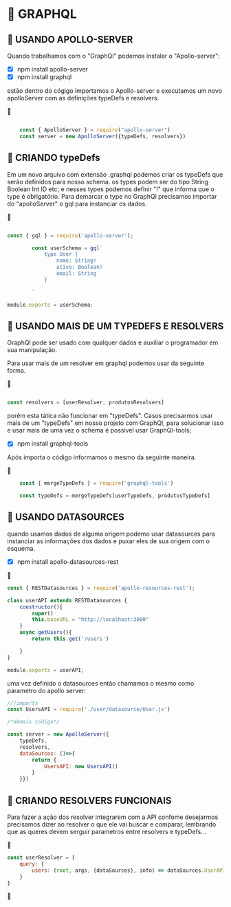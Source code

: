 # :cherry_blossom: GRAPHQL

## :cherry_blossom: USANDO APOLLO-SERVER

Quando trabalhamos com o "GraphQl" podemos instalar o "Apollo-server": 

- [x] npm install apollo-server
- [x] npm install graphql

estão dentro do cógigo importamos o Apollo-server e executamos um novo apolloServer com as definições typeDefs e resolvers.

:speech_balloon:

```javascript

    const { ApolloServer } = require("apollo-server") 
    const server = new ApolloServer({typeDefs, resolvers})

```

## :cherry_blossom: CRIANDO typeDefs

Em um novo arquivo com extensão .graphql podemos criar os typeDefs que serão definidos para nosso schema.
os types podem ser do tipo String Boolean Int ID etc; e nesses types podemos definir "!" que informa que o type é obrigatório. 
Para demarcar o type no GraphQl precisamos importar do "apolloServer" o gql para instanciar os dados.

:speech_balloon: 

```javascript

const { gql } = require('apollo-server');

        const userSchema = gql`
            type User {
                nome: String!
                ativo: Boolean!
                email: String
            }

        `

module.exports = userSchema;

```
## :cherry_blossom: USANDO MAIS DE UM TYPEDEFS E RESOLVERS


GraphQl pode ser usado com qualquer dados e auxiliar o programador em sua manipulação.

Para usar mais de um resolver em graphql podemos usar da seguinte forma.

:speech_balloon:

```javascript

const resolvers = [userResolver, produtosResolvers]

```

porém esta tática não funcionar em "typeDefs".
Casos precisarmos usar mais de um "typeDefs" em nosso projeto com GraphQl, para solucionar isso e usar mais de uma vez o schema é possivel usar GraphQl-tools;

- [x] npm install graphql-tools

Após importa o código informamos o mesmo da seguinte maneira.

:speech_balloon:

```javascript
    const { mergeTypeDefs } = require('graphql-tools')

    const typeDefs = mergeTypeDefs[userTypeDefs, produtosTypeDefs]
```

## :cherry_blossom: USANDO DATASOURCES

quando usamos dados de alguma origem podemo usar datasources para instanciar as informações dos dados e puxar eles de sua origem com o esquema.
- [x] npm install apollo-datasources-rest

:speech_balloon:

```javascript
const { RESTDatasources } = require('apollo-resources-rest');

class userAPI extends RESTDatasources {
    constructor(){
        super()
        this.baseURL = "http://localhost:3000"
    }
    async getUsers(){
        return this.get('/users')

    }
}

module.exports = userAPI;

```

uma vez definido o datasources então chamamos o mesmo como parametro do apollo server:

```javascript
///imports
const UsersAPI = require('./user/datasource/User.js')

/*demais código*/

const server = new ApolloServer({
    typeDefs, 
    resolvers,
    dataSources: ()=>{
        return {
            UsersAPI: new UsersAPI()
        }
    }})

```

## :cherry_blossom: CRIANDO RESOLVERS FUNCIONAIS

Para fazer a ação dos resolver integrarem com a API confome desejarmos precisamos dizer ao resolver o que ele vai buscar e comparar, lembrando que as queres devem serguir parametros entre resolvers e typeDefs...

:speech_balloon:

```javascript
const userResolver = {
    query: {
        users: (root, args, {dataSources}, info) => dataSources.UserAPI.getUsers
    }
}
```
:speech_balloon:

